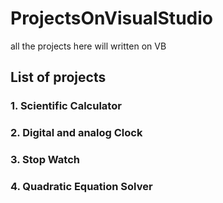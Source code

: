 # ProjectsOnVisualStudio

all the projects here will  written on VB

## List of projects

###  1. Scientific Calculator
###  2. Digital and analog Clock
###  3. Stop Watch
###  4. Quadratic Equation Solver

